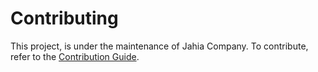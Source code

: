 # Contributing

This project, is under the maintenance of Jahia Company. To contribute, refer to the [Contribution Guide](https://github.com/Jahia/dxm-dev/blob/master/CONTRIBUTING.md).
